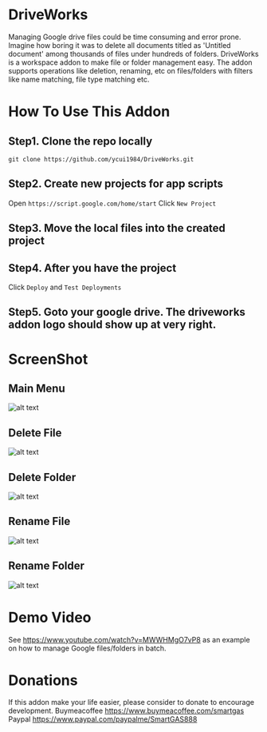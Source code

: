 # DriveWorks

Managing Google drive files could be time consuming and error prone. 
Imagine how boring it was to delete all documents titled as 'Untitled document'
among thousands of files under hundreds of folders. DriveWorks is a workspace 
addon to make file or folder management easy. The addon supports operations like 
deletion, renaming, etc on files/folders with filters like name matching, file 
type matching etc.  

# How To Use This Addon
## Step1. Clone the repo locally
`git clone https://github.com/ycui1984/DriveWorks.git`

## Step2. Create new projects for app scripts 
Open `https://script.google.com/home/start`
Click `New Project`

## Step3. Move the local files into the created project

## Step4. After you have the project
Click `Deploy` and `Test Deployments`

## Step5. Goto your google drive. The driveworks addon logo should show up at very right.

# ScreenShot
## Main Menu
![alt text](https://github.com/ycui1984/DriveWorks/blob/main/images/entry.png?raw=true)

## Delete File
![alt text](https://github.com/ycui1984/DriveWorks/blob/main/images/delete_file.png?raw=true)

## Delete Folder
![alt text](https://github.com/ycui1984/DriveWorks/blob/main/images/delete_folder.png?raw=true)

## Rename File
![alt text](https://github.com/ycui1984/DriveWorks/blob/main/images/rename_file.png?raw=true)

## Rename Folder
![alt text](https://github.com/ycui1984/DriveWorks/blob/main/images/rename_folder.png?raw=true)

# Demo Video
See https://www.youtube.com/watch?v=MWWHMgO7vP8 as an example on how to manage Google files/folders in batch.

# Donations
If this addon make your life easier, please consider to donate to encourage development.
Buymeacoffee https://www.buymeacoffee.com/smartgas
Paypal https://www.paypal.com/paypalme/SmartGAS888
